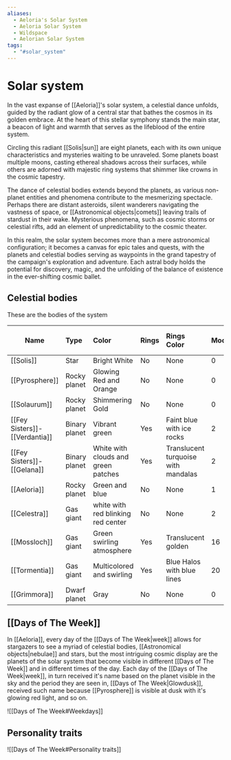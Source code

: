 ```yaml
---
aliases:
  - Aeloria's Solar System
  - Aeloria Solar System
  - Wildspace
  - Aelorian Solar System
tags:
  - "#solar_system"
---
```

# Solar system

In the vast expanse of [[Aeloria]]'s solar system, a celestial dance unfolds, guided by the radiant glow of a central star that bathes the cosmos in its golden embrace. At the heart of this stellar symphony stands the main star, a beacon of light and warmth that serves as the lifeblood of the entire system.

Circling this radiant [[Solis|sun]] are eight planets, each with its own unique characteristics and mysteries waiting to be unraveled. Some planets boast multiple moons, casting ethereal shadows across their surfaces, while others are adorned with majestic ring systems that shimmer like crowns in the cosmic tapestry.

The dance of celestial bodies extends beyond the planets, as various non-planet entities and phenomena contribute to the mesmerizing spectacle. Perhaps there are distant asteroids, silent wanderers navigating the vastness of space, or [[Astronomical objects|comets]] leaving trails of stardust in their wake. Mysterious phenomena, such as cosmic storms or celestial rifts, add an element of unpredictability to the cosmic theater.

In this realm, the solar system becomes more than a mere astronomical configuration; it becomes a canvas for epic tales and quests, with the planets and celestial bodies serving as waypoints in the grand tapestry of the campaign's exploration and adventure. Each astral body holds the potential for discovery, magic, and the unfolding of the balance of existence in the ever-shifting cosmic ballet.

## Celestial bodies 

These are the  bodies of the system

| Name                          | Type          | Color                                | Rings | Rings Color                         | Moons | Moons With Rings |
| ----------------------------- | :------------ | :----------------------------------- | ----- | :---------------------------------- | :---- | :--------------- |
| [[Solis]]                     | Star          | Bright White                         | No    | None                                | 0     | 0                |
| [[Pyrosphere]]                | Rocky planet  | Glowing Red and Orange               | No    | None                                | 0     | 0                |
| [[Solaurum]]                  | Rocky planet  | Shimmering Gold                      | No    | None                                | 0     | 0                |
| [[Fey Sisters]]-[[Verdantia]] | Binary planet | Vibrant green                        | Yes   | Faint blue with ice rocks           | 2     | 1                |
| [[Fey Sisters]]-[[Gelana]]    | Binary planet | White with clouds  and green patches | Yes   | Translucent turquoise with mandalas | 2     | 0                |
| [[Aeloria]]                   | Rocky planet  | Green and blue                       | No    | None                                | 1     | 0                |
| [[Celestra]]                  | Gas giant     | white with red blinking red center   | No    | None                                | 2     | 1                |
| [[Mossloch]]                  | Gas giant     | Green swirling atmosphere            | Yes   | Translucent golden                  | 16    | 2                |
| [[Tormentia]]                 | Gas giant     | Multicolored and swirling            | Yes   | Blue Halos with blue lines          | 20    | 3                |
| [[Grimmora]]                  | Dwarf planet  | Gray                                 | No    | None                                | 0     | 0                |


## [[Days of The Week]]

In [[Aeloria]], every day of the [[Days of The Week|week]] allows for stargazers to see a myriad of celestial bodies, [[Astronomical objects|nebulae]] and stars, but the most intriguing cosmic display are the planets of the solar system that become visible in different [[Days of The Week]] and in different times of the day. Each day of the [[Days of The Week|week]], in turn received it's name based on the planet visible in the sky and the period they are seen in, [[Days of The Week|Glowdusk]], received such name because [[Pyrosphere]] is visible at dusk with it's glowing red light, and so on.

![[Days of The Week#Weekdays]]

## Personality traits

![[Days of The Week#Personality traits]]
